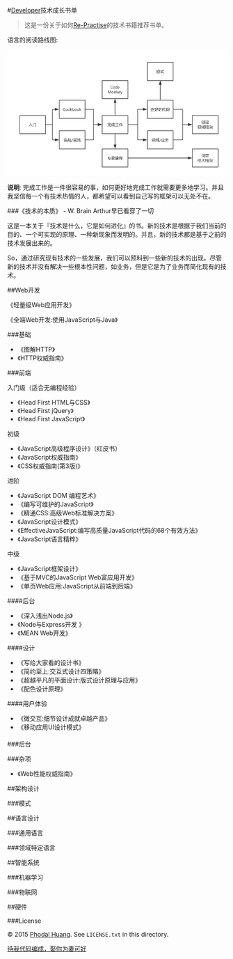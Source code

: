 #[Developer](https://github.com/phodal/developer)技术成长书单

> 这是一份关于如何[Re-Practise](https://github.com/phodal/repractise)的技术书籍推荐书单。

语言的阅读路线图:

![BookTree](booktree.png)

**说明**: 完成工作是一件很容易的事，如何更好地完成工作就需要更多地学习。并且我坚信每一个有技术热情的人，都希望可以看到自己写的框架可以无处不在。

###《技术的本质》 - W. Brain Arthur早已看穿了一切

这是一本关于『技术是什么，它是如何进化』的书。新的技术是根据于我们当前的目的、一个可实现的原理、一种新现象而发明的。并且，新的技术都是基于之前的技术发展出来的。

So，通过研究现有技术的一些发展，我们可以预料到一些新的技术的出现。尽管新的技术并没有解决一些根本性问题，如业务，但是它是为了业务而简化现有的技术。
    
##Web开发 

《轻量级Web应用开发》

《全端Web开发:使用JavaScript与Java》

###基础

 - 《图解HTTP》
 - 《HTTP权威指南》

###前端 

入门级（适合无编程经验）

 - 《Head First HTML与CSS》
 - 《Head First jQuery》
 - 《Head First JavaScript》

初级

 - 《JavaScript高级程序设计》（红皮书）
 - 《JavaScript权威指南》
 - 《CSS权威指南(第3版)》

进阶

 - 《JavaScript DOM 编程艺术》
 - 《编写可维护的JavaScript》
 - 《精通CSS:高级Web标准解决方案》
 - 《JavaScript设计模式》
 - 《EffectiveJavaScript:编写高质量JavaScript代码的68个有效方法》
 - 《JavaScript语言精粹》

中级

 - 《JavaScript框架设计》
 - 《基于MVC的JavaScript Web富应用开发》
 - 《单页Web应用:JavaScript从前端到后端》

####后台

 - 《深入浅出Node.js》
 - 《Node与Express开发 》
 - 《MEAN Web开发》

####设计

 - 《写给大家看的设计书》
 - 《简约至上:交互式设计四策略》
 - 《超越平凡的平面设计:版式设计原理与应用》
 - 《配色设计原理》 

####用户体验

 - 《微交互:细节设计成就卓越产品》
 - 《移动应用UI设计模式》


####

###后台

###杂项

 - 《Web性能权威指南》

##架构设计

###模式

##语言设计

###通用语言

###领域特定语言

##智能系统

###机器学习

###物联网

##硬件



###License

© 2015 [Phodal Huang](http://www.phodal.com). See `LICENSE.txt` in this directory.

[待我代码编成，娶你为妻可好](http://www.xuntayizhan.com/person/ji-ke-ai-qing-zhi-er-shi-dai-wo-dai-ma-bian-cheng-qu-ni-wei-qi-ke-hao-wan/)

